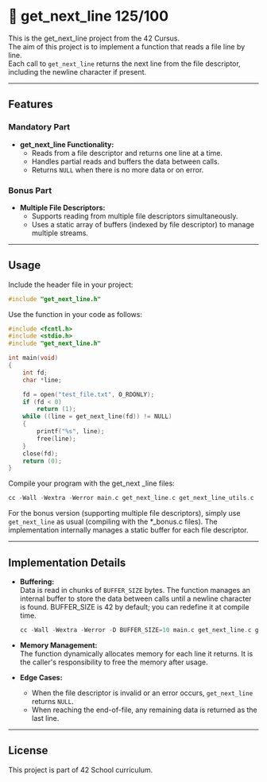 # 📃 get_next_line 125/100

This is the get_next_line project from the 42 Cursus.  
The aim of this project is to implement a function that reads a file line by line.  
Each call to `get_next_line` returns the next line from the file descriptor, including the newline character if present.

---

## Features

### **Mandatory Part**

- **get_next_line Functionality:**
  - Reads from a file descriptor and returns one line at a time.
  - Handles partial reads and buffers the data between calls.
  - Returns `NULL` when there is no more data or on error.

### **Bonus Part**

- **Multiple File Descriptors:**
  - Supports reading from multiple file descriptors simultaneously.
  - Uses a static array of buffers (indexed by file descriptor) to manage multiple streams.

---

## Usage

Include the header file in your project:

```c
#include "get_next_line.h"
```

Use the function in your code as follows:

```c
#include <fcntl.h>
#include <stdio.h>
#include "get_next_line.h"

int main(void)
{
    int fd;
    char *line;

    fd = open("test_file.txt", O_RDONLY);
    if (fd < 0)
        return (1);
    while ((line = get_next_line(fd)) != NULL)
    {
        printf("%s", line);
        free(line);
    }
    close(fd);
    return (0);
}
```

Compile your program with the get_next _line files:

```c
cc -Wall -Wextra -Werror main.c get_next_line.c get_next_line_utils.c 
```

For the bonus version (supporting multiple file descriptors), simply use `get_next_line` as usual (compiling with the *_bonus.c files). The implementation internally manages a static buffer for each file descriptor.

---

## Implementation Details

- **Buffering:**  
  Data is read in chunks of `BUFFER_SIZE` bytes. The function manages an internal buffer to store the data between calls until a newline character is found.
  BUFFER_SIZE is 42 by default; you can redefine it at compile time.
  ```c
  cc -Wall -Wextra -Werror -D BUFFER_SIZE=10 main.c get_next_line.c get_next_line_utils.c 
  ```

- **Memory Management:**  
  The function dynamically allocates memory for each line it returns. It is the caller's responsibility to free the memory after usage.

- **Edge Cases:**  
  - When the file descriptor is invalid or an error occurs, `get_next_line` returns `NULL`.
  - When reaching the end-of-file, any remaining data is returned as the last line.

---

## License

This project is part of 42 School curriculum.
